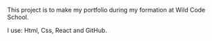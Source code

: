 This project is to make my portfolio during my formation at Wild Code School.

I use: Html, Css, React and GitHub.

